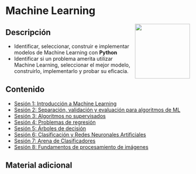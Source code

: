 # Machine Learning

<img src="https://yt3.googleusercontent.com/lZY_MNkC7nYjjR_hVTik6-fRLX1oXNG_rEFRL5hO6V_eUZ_gQ_Q2jfeUwVodY6MoqmapblHnuIk=s900-c-k-c0x00ffffff-no-rj" align="right" height="150" width="150">

## Descripción
- Identificar, seleccionar, construir e implementar modelos de Machine Learning con **Python**
- Identificar si un problema amerita utilizar Machine Learning, seleccionar el mejor modelo, construirlo, implementarlo y probar su eficacia.  

## Contenido

 - [Sesión 1: Introducción a Machine Learning](Sesion-01/README.md)
 - [Sesión 2: Separación, validación y evaluación para algoritmos de ML](Sesion-02/README.md)
 - [Sesión 3: Algoritmos no supervisados](Sesion-03/README.md)
 - [Sesión 4: Problemas de regresión](Sesion-04/README.md)
 - [Sesión 5: Árboles de decisión](Sesion-05/README.md)
 - [Sesión 6: Clasificación y Redes Neuronales Artificiales ](./Sesion-06)
 - [Sesión 7: Arena de Clasificadores ](./Sesion-07)
 - [Sesión 8: Fundamentos de procesamiento de imágenes ](./Sesion-08)

## Material adicional
